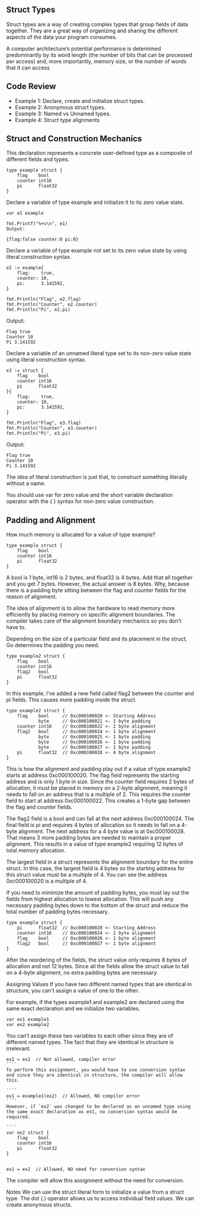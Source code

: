 ## Struct Types

Struct types are a way of creating complex types that group fields of data together. They are a great way of organizing and sharing the different aspects of the data your program consumes.

A computer architecture’s potential performance is determined predominantly by its word length (the number of bits that can be processed per access) and, more importantly, memory size, or the number of words that it can access

## Code Review
* Example 1: Declare, create and initialize struct types.
* Example 2: Anonymous struct types.
* Example 3: Named vs Unnamed types.
* Example 4: Struct type alignments

## Struct and Construction Mechanics
This declaration represents a concrete user-defined type as a composite of different fields and types.

``````
type example struct {
    flag    bool
    counter int16
    pi      float32
}
``````
Declare a variable of type example and initialize it to its zero value state.

``````
var e1 example

fmt.Printf("%+v\n", e1)
Output:

{flag:false counter:0 pi:0}
``````
Declare a variable of type example not set to its zero value state by using literal construction syntax.
``````
e2 := example{
    flag:    true,
    counter: 10,
    pi:      3.141592,
}

fmt.Println("Flag", e2.flag)
fmt.Println("Counter", e2.counter)
fmt.Println("Pi", e2.pi)
``````
Output:
``````
Flag true
Counter 10
Pi 3.141592
``````
Declare a variable of an unnamed literal type set to its non-zero value state using literal construction syntax.
``````
e3 := struct {
    flag    bool
    counter int16
    pi      float32
}{
    flag:    true,
    counter: 10,
    pi:      3.141592,
}

fmt.Println("Flag", e3.flag)
fmt.Println("Counter", e3.counter)
fmt.Println("Pi", e3.pi)
``````
Output:
``````
Flag true
Counter 10
Pi 3.141592
``````
The idea of literal construction is just that, to construct something literally without a name.

You should use var for zero value and the short variable declaration operator with the { } syntax for non-zero value construction.

## Padding and Alignment
How much memory is allocated for a value of type example?
``````
type example struct {
    flag    bool
    counter int16
    pi      float32
}
``````
A bool is 1 byte, int16 is 2 bytes, and float32 is 4 bytes. Add that all together and you get 7 bytes. However, the actual answer is 8 bytes. Why, because there is a padding byte sitting between the flag and counter fields for the reason of alignment.


The idea of alignment is to allow the hardware to read memory more efficiently by placing memory on specific alignment boundaries. The compiler takes care of the alignment boundary mechanics so you don’t have to.

Depending on the size of a particular field and its placement in the struct, Go determines the padding you need.

````
type example2 struct {
    flag    bool
    counter int16
    flag2   bool
    pi      float32
}
````


In this example, I’ve added a new field called flag2 between the counter and pi fields. This causes more padding inside the struct.
````
type example2 struct {
    flag    bool     // 0xc000100020 <- Starting Address
            byte     // 0xc000100021 <- 1 byte padding
    counter int16    // 0xc000100022 <- 2 byte alignment
    flag2   bool     // 0xc000100024 <- 1 byte alignment
            byte     // 0xc000100025 <- 1 byte padding
            byte     // 0xc000100026 <- 1 byte padding
            byte     // 0xc000100027 <- 1 byte padding
    pi      float32  // 0xc000100028 <- 4 byte alignment
}
``````
This is how the alignment and padding play out if a value of type example2 starts at address 0xc000100020. The flag field represents the starting address and is only 1 byte in size. Since the counter field requires 2 bytes of allocation, it must be placed in memory on a 2-byte alignment, meaning it needs to fall on an address that is a multiple of 2. This requires the counter field to start at address 0xc000100022. This creates a 1-byte gap between the flag and counter fields.


The flag2 field is a bool and can fall at the next address 0xc000100024. The final field is pi and requires 4 bytes of allocation so it needs to fall on a 4-byte alignment. The next address for a 4 byte value is at 0xc000100028. That means 3 more padding bytes are needed to maintain a proper alignment. This results in a value of type example2 requiring 12 bytes of total memory allocation.

The largest field in a struct represents the alignment boundary for the entire struct. In this case, the largest field is 4 bytes so the starting address for this struct value must be a multiple of 4. You can see the address 0xc000100020 is a multiple of 4.

If you need to minimize the amount of padding bytes, you must lay out the fields from highest allocation to lowest allocation. This will push any necessary padding bytes down to the bottom of the struct and reduce the total number of padding bytes necessary.
````
type example struct {
    pi      float32  // 0xc000100020 <- Starting Address
    counter int16    // 0xc000100024 <- 2 byte alignment
    flag    bool     // 0xc000100026 <- 1 byte alignment
    flag2   bool     // 0xc000100027 <- 1 byte alignment
}
``````
After the reordering of the fields, the struct value only requires 8 bytes of allocation and not 12 bytes. Since all the fields allow the struct value to fall on a 4-byte alignment, no extra padding bytes are necessary.


Assigning Values
If you have two different named types that are identical in structure, you can't assign a value of one to the other.

For example, if the types example1 and example2 are declared using the same exact declaration and we initialize two variables.
``````
var ex1 example1
var ex2 example2
``````
You can’t assign these two variables to each other since they are of different named types. The fact that they are identical in structure is irrelevant.
``````
ex1 = ex2  // Not allowed, compiler error
````
To perform this assignment, you would have to use conversion syntax and since they are identical in structure, the compiler will allow this.

````
ex1 = example1(ex2)  // Allowed, NO compiler error
````
However, if `ex2` was changed to be declared as an unnamed type using the same exact declaration as ex1, no conversion syntax would be required.

````
var ex2 struct {
    flag    bool
    counter int16
    pi      float32
}


ex1 = ex2  // Allowed, NO need for conversion syntax
``````
The compiler will allow this assignment without the need for conversion.

Notes
We can use the struct literal form to initialize a value from a struct type.
The dot (.) operator allows us to access individual field values.
We can create anonymous structs.